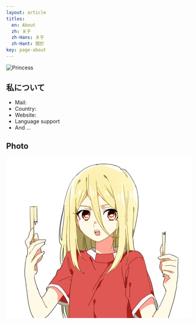 ```yaml
---
layout: article
titles:
  en: About
  zh: 关于
  zh-Hans: 关于
  zh-Hant: 關於
key: page-about
---
```


![Princess](https://avatars1.githubusercontent.com/u/53628575?s=460&v=4.jpg)


## 私について

- Mail:
- Country:
- Website:
- Language support
- And ...

## Photo

![Princess](/P/10.jpg)

